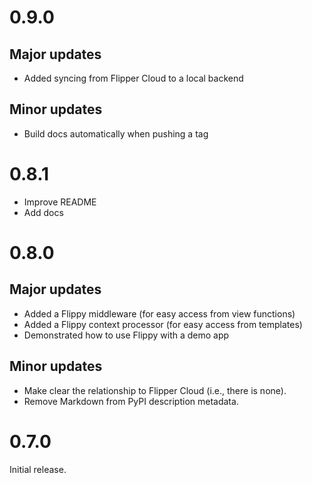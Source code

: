 # 0.9.0
## Major updates
- Added syncing from Flipper Cloud to a local backend

## Minor updates
- Build docs automatically when pushing a tag

# 0.8.1
- Improve README
- Add docs

# 0.8.0

## Major updates
- Added a Flippy middleware (for easy access from view functions)
- Added a Flippy context processor (for easy access from templates)
- Demonstrated how to use Flippy with a demo app

## Minor updates
- Make clear the relationship to Flipper Cloud (i.e., there is none).
- Remove Markdown from PyPI description metadata.

# 0.7.0
Initial release.
